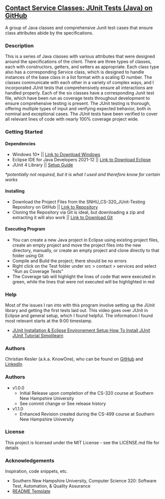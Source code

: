 <html>
<h2><a href="https://github.com/chris-kesler/SNHU_CS-320_Junit-Testing">Contact Service Classes:  JUnit Tests (Java) on GitHub</a></h2>

<p>
A group of Java classes and comprehensive Junit test cases that ensure class attributes abide by the specifications.
</p>

<h3>Description</h3>
<p>
This is a series of Java classes with various attributes that were designed around the specifications of the client.  There are three types of classes, each with constructors, getters, and setters as appropriate.  Each class type also has a corresponding Service class, which is designed to handle instances of the base class in a list format with a scaling ID number.  The classes communicate with each other in a variety of complex ways, and I incorporated JUnit tests that comprehensively ensure all interactions are handled properly.  Each of the six classes have a corresponding Junit test file, which have been run as coverage tests throughout development to ensure comprehensive testing is present.  The JUnit testing is thorough, offering multiple types of input and verifying expected behavior, both in nominal and exceptional cases.  The JUnit tests have been verified to cover all relevant lines of code with nearly 100% coverage project wide.  
</p>

<h3>Getting Started</h3>
<h4>Dependencies</h4>
<ul>
<li>
Windows 10* || <a href='https://www.microsoft.com/en-us/software-download/windows10'>Link to Download Windows</a>
</li>
<li>
Eclipse IDE for Java Developers 2021-12 || <a href='https://www.eclipse.org/downloads/packages/release/2021-03/r/eclipse-ide-java-developers'>Link to Download Eclipse</a>
</li>
<li>
JUnit 4 Library || <a href='https://qualitestgroup.com/insights/technical-hub/how-to-set-up-junit-in-eclipse/'>Setup Guide</a>
</li>
</ul>
<p><i>*potentially not required, but it is what I used and therefore know for certain works</i></p>

<h4>Installing</h4>
<ul>
<li>
Download the Project Files from the SNHU_CS-320_JUnit-Testing Repository on GitHub || <a href='https://github.com/chris-kesler/SNHU_CS-320_Junit-Testing'>Link to Repository</a>
</li>
<li>
Cloning the Repository via Git is ideal, but downloading a zip and extracting it will also work || <a href='https://git-scm.com/downloads'>Link to Download Git</a>
</li>
</ul>

<h4>Executing Program</h4>
<ul>
<li>You can create a new Java project in Eclipse using existing project files, create an empty project and move the project files into the new directory, manually, or create an empty project and clone directly to that folder using Git</li>
<li>Compile and Build the project; there should be no errors</li>
<li>Right click on the Test folder under src > contact > services and select "Run as Coverage Tests"</li>
<li>The Coverage tab will highlight the lines of code that were executed in green, while the lines that were not executed will be highlighted in red</li>
</ul>

<h3>Help</h3>
<p>
Most of the issues I ran into with this program involve setting up the JUnit library and getting the first tests laid out.  This video goes over JUnit in Eclipse and general setup, which I found helpful.  The information I found most relevant starts at the 9:00 timestamp.  
<ul>
<li>
<a href='https://www.youtube.com/watch?v=BOHs67tC-QE&ab_channel=Simplilearn'>JUnit Installation & Eclipse Environement Setup How To Install JUnit JUnit Tutorial Simplilearn</a>
</li>
</ul>
</p>

<h3>Authors</h3>
<p>
Christian Kesler (a.k.a. KnowOne), who can be found on <a href='https://github.com/chris-kesler'>GitHub</a> and <a href='https://www.linkedin.com/in/christian-kesler/'>LinkedIn</a>
</p>

<h3>Authors</h3>
<ul>
<li>
v1.0.0
<ul>
<li>
Initial Release upon completion of the CS-320 course at Southern New Hampshire University
</li>
<li>
See commit change or See release history
</li>
</ul>
</li>
<li>
v1.1.0
<ul>
<li>
Enhanced Revision created during the CS-499 course at Southern New Hampshire University
</li>
</ul>
</li>
</ul>

<h3>License</h3>
<p>
This project is licensed under the MIT License - see the LICENSE.md file for details
</p>

<h3>Acknowledgements</h3>
Inspiration, code snippets, etc.
<ul>
<li>
Southern New Hampshire University, Computer Science 320:  Software Test, Automation, & Quality Assurance
</li>
<li>
<a href='https://gist.github.com/DomPizzie/7a5ff55ffa9081f2de27c315f5018afc'>README Template</a>
</li>
</ul>

</html>
